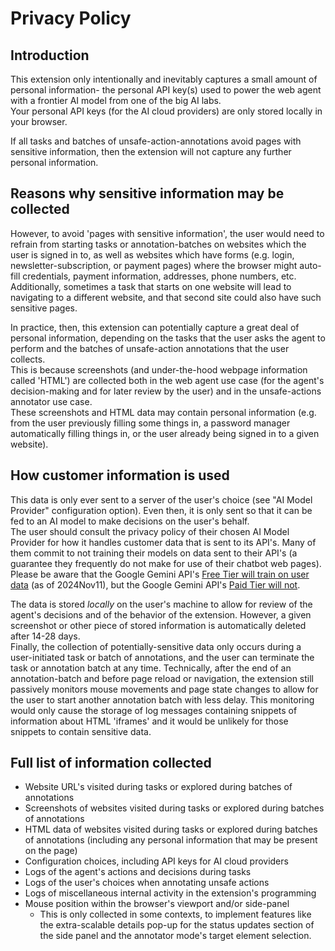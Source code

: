# Privacy Policy
## Introduction
This extension only intentionally and inevitably captures a small amount of personal information- the personal API key(s) used to power the web agent with a frontier AI model from one of the big AI labs.  
Your personal API keys (for the AI cloud providers) are only stored locally in your browser.

If all tasks and batches of unsafe-action-annotations avoid pages with sensitive information, then the extension will not capture any further personal information.

## Reasons why sensitive information may be collected
However, to avoid 'pages with sensitive information', the user would need to refrain from starting tasks or annotation-batches on websites which the user is signed in to, as well as websites which have forms (e.g. login, newsletter-subscription, or payment pages) where the browser might auto-fill credentials, payment information, addresses, phone numbers, etc. Additionally, sometimes a task that starts on one website will lead to navigating to a different website, and that second site could also have such sensitive pages.

In practice, then, this extension can potentially capture a great deal of personal information, depending on the tasks that the user asks the agent to perform and the batches of unsafe-action annotations that the user collects.  
This is because screenshots (and under-the-hood webpage information called 'HTML') are collected both in the web agent use case (for the agent's decision-making and for later review by the user) and in the unsafe-actions annotator use case.  
These screenshots and HTML data may contain personal information (e.g. from the user previously filling some things in, a password manager automatically filling things in, or the user already being signed in to a given website).

## How customer information is used
This data is only ever sent to a server of the user's choice (see "AI Model Provider" configuration option). Even then, it is only sent so that it can be fed to an AI model to make decisions on the user's behalf.   
The user should consult the privacy policy of their chosen AI Model Provider for how it handles customer data that is sent to its API's. Many of them commit to not training their models on data sent to their API's (a guarantee they frequently do not make for use of their chatbot web pages).
Please be aware that the Google Gemini API's [Free Tier will train on user data](https://ai.google.dev/pricing#1_5pro) (as of 2024Nov11), but the Google Gemini API's [Paid Tier will not](https://ai.google.dev/gemini-api/terms#data-use-paid).  

The data is stored _locally_ on the user's machine to allow for review of the agent's decisions and of the behavior of the extension. However, a given screenshot or other piece of stored information is automatically deleted after 14-28 days.   
Finally, the collection of potentially-sensitive data only occurs during a user-initiated task or batch of annotations, and the user can terminate the task or annotation batch at any time.
Technically, after the end of an annotation-batch and before page reload or navigation, the extension still passively monitors mouse movements and page state changes to allow for the user to start another annotation batch with less delay. This monitoring would only cause the storage of log messages containing snippets of information about HTML 'iframes' and it would be unlikely for those snippets to contain sensitive data.  

## Full list of information collected
- Website URL's visited during tasks or explored during batches of annotations
- Screenshots of websites visited during tasks or explored during batches of annotations
- HTML data of websites visited during tasks or explored during batches of annotations (including any personal information that may be present on the page)
- Configuration choices, including API keys for AI cloud providers
- Logs of the agent's actions and decisions during tasks
- Logs of the user's choices when annotating unsafe actions
- Logs of miscellaneous internal activity in the extension's programming
- Mouse position within the browser's viewport and/or side-panel
  - This is only collected in some contexts, to implement features like the extra-scalable details pop-up for the status updates section of the side panel and the annotator mode's target element selection.
